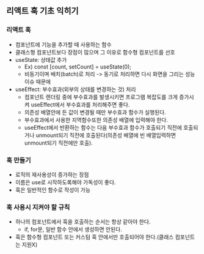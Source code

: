 ## 리액트 훅 기초 익히기

### 리액트 훅

- 컴포넌트에 기능을 추가할 때 사용하는 함수
- 클래스형 컴포넌트보다 장점이 많으며 그 이유로 함수형 컴포넌트를 선호
- useState: 상태값 추가
  - Ex) const [count, setCount] = useState(0);
  - 비동기이며 배치(batch)로 처리 -> 동기로 처리하면 다시 화면을 그리는 성능이슈 때문에
- useEffect: 부수효과(외부의 상태를 변경하는 것) 처리
  - 컴포넌트 렌더링 중에 부수효과를 발생시키면 프로그램 복잡도를 크게 증가시켜 useEffect에서 부수효과를 처리해주면 좋다.
  - 의존성 배열안에 든 값이 변경될 때만 부수효과 함수가 실행된다.
  - 부수효과에서 사용한 지역함수또한 의존성 배열에 입력해야 한다.
  - useEffect에서 반환하는 함수는 다음 부수효과 함수가 호출되기 직전에 호출되거나 unmount되기 직전에 호출된다(의존성 배열에 빈 배열입력하면 unmount되기 직전에만 호출).



### 훅 만들기

- 로직의 재사용성이 증가하는 장점
- 이름은 use로 시작하도록해야 가독성이 좋다.
- 훅은 일반적인 함수로 작성이 가능



### 훅 사용시 지켜야 할 규칙

- 하나의 컴포넌트에서 훅을 호출하는 순서는 항상 같아야 한다.
  - if, for문, 일반 함수 안에서 생성하면 안된다.
- 훅은 함수형 컴포넌트 또는 커스텀 훅 안에서만 호출되어야 한다.(클래스 컴포넌트는 지원X)